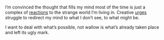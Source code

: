 I’m convinced the thought that fills my mind most of the time is just a complex of [reactions](reactions.md) to the strange world I’m living in. Creative [urges](urges-1.md) struggle to redirect my mind to what I don’t see, to what might be. 

I want to deal with what’s possible, not wallow is what’s already taken place and left its ugly mark.